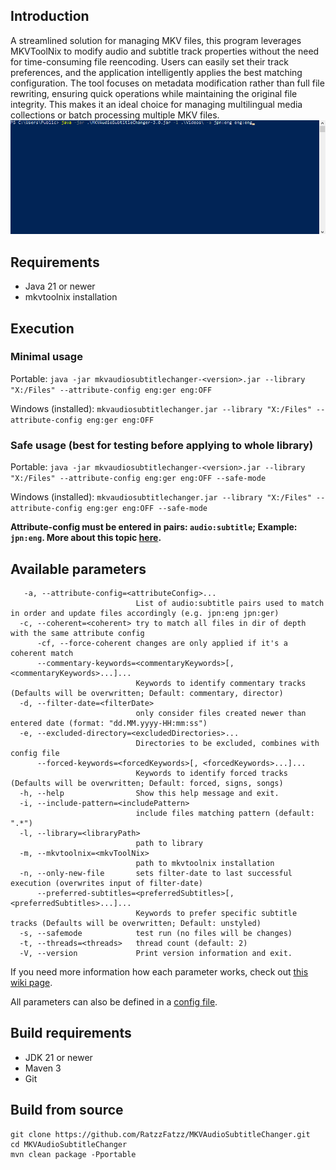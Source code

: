 ## Introduction

A streamlined solution for managing MKV files, this program leverages MKVToolNix to modify audio and subtitle track properties without the need for time-consuming file reencoding. Users can easily set their track preferences, and the application intelligently applies the best matching configuration. The tool focuses on metadata modification rather than full file rewriting, ensuring quick operations while maintaining the original file integrity. This makes it an ideal choice for managing multilingual media collections or batch processing multiple MKV files.
![](https://github.com/RatzzFatzz/MKVAudioSubtitleChanger/blob/master/example.gif)

## Requirements

 - Java 21 or newer
 - mkvtoolnix installation
 
## Execution
### Minimal usage
Portable: `java -jar mkvaudiosubtitlechanger-<version>.jar --library "X:/Files" --attribute-config eng:ger eng:OFF`

Windows (installed): `mkvaudiosubtitlechanger.jar --library "X:/Files" --attribute-config eng:ger eng:OFF`

### Safe usage (best for testing before applying to whole library)
Portable: `java -jar mkvaudiosubtitlechanger-<version>.jar --library "X:/Files" --attribute-config eng:ger eng:OFF --safe-mode`

Windows (installed): `mkvaudiosubtitlechanger.jar --library "X:/Files" --attribute-config eng:ger eng:OFF --safe-mode`

**Attribute-config must be entered in pairs: `audio:subtitle`; Example: `jpn:eng`. More about this topic
[here](https://github.com/RatzzFatzz/MKVAudioSubtitleChanger/wiki/Attribute-Config).**

## Available parameters
```
   -a, --attribute-config=<attributeConfig>...
                            List of audio:subtitle pairs used to match in order and update files accordingly (e.g. jpn:eng jpn:ger)
  -c, --coherent=<coherent> try to match all files in dir of depth with the same attribute config
      -cf, --force-coherent changes are only applied if it's a coherent match
      --commentary-keywords=<commentaryKeywords>[, <commentaryKeywords>...]...
                            Keywords to identify commentary tracks (Defaults will be overwritten; Default: commentary, director)
  -d, --filter-date=<filterDate>
                            only consider files created newer than entered date (format: "dd.MM.yyyy-HH:mm:ss")
  -e, --excluded-directory=<excludedDirectories>...
                            Directories to be excluded, combines with config file
      --forced-keywords=<forcedKeywords>[, <forcedKeywords>...]...
                            Keywords to identify forced tracks (Defaults will be overwritten; Default: forced, signs, songs)
  -h, --help                Show this help message and exit.
  -i, --include-pattern=<includePattern>
                            include files matching pattern (default: ".*")
  -l, --library=<libraryPath>
                            path to library
  -m, --mkvtoolnix=<mkvToolNix>
                            path to mkvtoolnix installation
  -n, --only-new-file       sets filter-date to last successful execution (overwrites input of filter-date)
      --preferred-subtitles=<preferredSubtitles>[, <preferredSubtitles>...]...
                            Keywords to prefer specific subtitle tracks (Defaults will be overwritten; Default: unstyled)
  -s, --safemode            test run (no files will be changes)
  -t, --threads=<threads>   thread count (default: 2)
  -V, --version             Print version information and exit.
```
If you need more information how each parameter works, check out [this wiki page](https://github.com/RatzzFatzz/MKVAudioSubtitleChanger/wiki/Parameters).

All parameters can also be defined in a [config file](https://github.com/RatzzFatzz/MKVAudioSubtitleChanger/wiki/How-to-config-file).

## Build requirements
- JDK 21 or newer
- Maven 3
- Git

## Build from source
```shell
git clone https://github.com/RatzzFatzz/MKVAudioSubtitleChanger.git
cd MKVAudioSubtitleChanger
mvn clean package -Pportable
```
